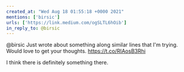 ```yaml
---
created_at: "Wed Aug 18 01:55:18 +0000 2021"
mentions: ['birsic']
urls: ['https://link.medium.com/ogSLTL6hOib']
in_reply_to: @birsic
---
```


@birsic Just wrote about something along similar lines that I'm trying. Would love to get your thoughts.   https://t.co/RIAosB3Rhi

I think there is definitely something there.